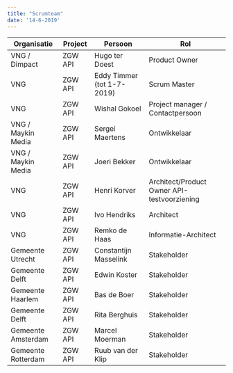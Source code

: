 ```yaml
---
title: "Scrumteam"
date: '14-6-2019'
---
```


Organisatie | Project | Persoon | Rol 
--- | --- | --- | ---
VNG / Dimpact | ZGW API | Hugo ter Doest | Product Owner
VNG | ZGW API | Eddy Timmer (tot 1-7-2019) | Scrum Master
VNG | ZGW API | Wishal Gokoel | Project manager / Contactpersoon
VNG / Maykin Media | ZGW API | Sergei Maertens | Ontwikkelaar
VNG / Maykin Media | ZGW API | Joeri Bekker | Ontwikkelaar
VNG | ZGW API | Henri Korver | Architect/Product Owner API-testvoorziening
VNG | ZGW API | Ivo Hendriks | Architect
VNG | ZGW API | Remko de Haas | Informatie-Architect
Gemeente Utrecht | ZGW API | Constantijn Masselink | Stakeholder
Gemeente Delft | ZGW API | Edwin Koster | Stakeholder
Gemeente Haarlem | ZGW API | Bas de Boer | Stakeholder
Gemeente Delft | ZGW API | Rita Berghuis | Stakeholder
Gemeente Amsterdam | ZGW API | Marcel Moerman | Stakeholder
Gemeente Rotterdam | ZGW API | Ruub van der Klip | Stakeholder

